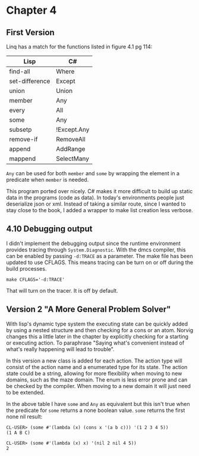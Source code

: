 Chapter 4
=========

First Version
-------------

Linq has a match for the functions listed in figure 4.1 pg 114:

|Lisp          |C#         |
|--------------|-----------|
|find-all      |Where      |
|set-difference|Except     |
|union         |Union      |
|member        |Any        |
|every         |All        |
|some          |Any        |
|subsetp       |!Except.Any|
|remove-if     |RemoveAll  |
|append        |AddRange   |
|mappend       |SelectMany |

`Any` can be used for both `member` and `some` by wrapping the element in a
predicate when `member` is needed.

This program ported over nicely.  C# makes it more difficult to build up static
data in the programs (code as data).  In today's environments people just
deserialize json or xml.  Instead of taking a similar route, since I wanted to
stay close to the book, I added a wrapper to make list creation less verbose.

4.10 Debugging output
---------------------

I didn't implement the debugging output since the runtime environment provides
tracing through `System.Diagnostic`.  With the dmcs compiler, this can be
enabled by passing `-d:TRACE` as a parameter.  The make file has been updated
to use CFLAGS.  This means tracing can be turn on or off during the build
processes.

    make CFLAGS='-d:TRACE'

That will turn on the tracer.  It is off by default.

Version 2  "A More General Problem Solver"
------------------------------------------

With lisp's dynamic type system the executing state can be quickly added by
using a nested structure and then checking for a cons or an atom.  Norvig
changes this a little later in the chapter by explicitly checking for a
starting or executing action.  To paraphrase "Saying what's convenient instead
of what's really happening will lead to trouble".

In this version a new class is added for each action.  The action type will
consist of the action name and a enumerated type for its state.  The action
state could be a string, allowing for more flexibility when moving to new
domains, such as the maze domain. The enum is less error prone and can be
checked by the compiler.  When moving to a new domain it will just need to be
extended.

In the above table I have `some` and `Any` as equivalent but this isn't true
when the predicate for `some` returns a none boolean value. `some` returns the
first none nil result: 

    CL-USER> (some #'(lambda (x) (cons x '(a b c))) '(1 2 3 4 5))
    (1 A B C)
    
    CL-USER> (some #'(lambda (x) x) '(nil 2 nil 4 5))
    2

